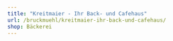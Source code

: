 ```yaml
---
title: "Kreitmaier - Ihr Back- und Cafehaus"
url: /bruckmuehl/kreitmaier-ihr-back-und-cafehaus/
shop: Bäckerei
---
```

